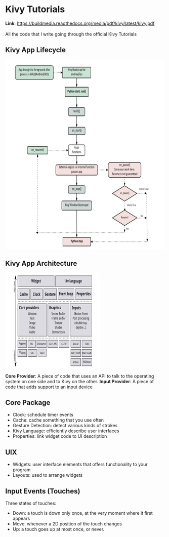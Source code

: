 # Kivy Tutorials
**Link**: https://buildmedia.readthedocs.org/media/pdf/kivy/latest/kivy.pdf
<br>
<br>
All the code that I write going through the official Kivy Tutorials

## Kivy App Lifecycle
<img src="kivy-basics/kivy-lifecycle.jpg" height=600px>

## Kivy App Architecture
<img src='kivy-basics/kivy-architecture.jpg' width=300px height=300px>

**Core Provider**:
A piece of code that uses an API to talk to the operating system on one side and to Kivy on the other.
**Input Provider**:
A piece of code that adds support to an input device

## Core Package
  - Clock: schedule timer events
  - Cache: cache something that you use often
  - Gesture Detection: detect various kinds of strokes
  - Kivy Language: efficiently describe user interfaces
  - Properties: link widget code to UI description

## UIX
  - Widgets: user interface elements that offers functionality to your program
  - Layouts: used to arrange widgets

## Input Events (Touches)
Three states of touches:
  - Down: a touch is down only once, at the very moment where it first appears
  - Move: whenever a 2D position of the touch changes
  - Up: a touch goes up at most once, or never.

